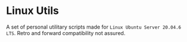 # Linux Utils

A set of personal utilitary scripts made for `Linux Ubuntu Server 20.04.6 LTS`.
Retro and forward compatibility not assured.
